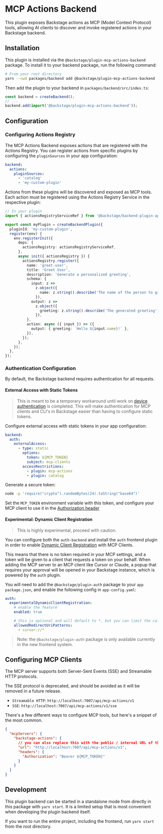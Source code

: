 # MCP Actions Backend

This plugin exposes Backstage actions as MCP (Model Context Protocol) tools, allowing AI clients to discover and invoke registered actions in your Backstage backend.

## Installation

This plugin is installed via the `@backstage/plugin-mcp-actions-backend` package. To install it to your backend package, run the following command:

```bash
# From your root directory
yarn --cwd packages/backend add @backstage/plugin-mcp-actions-backend
```

Then add the plugin to your backend in `packages/backend/src/index.ts`:

```ts
const backend = createBackend();
// ...
backend.add(import('@backstage/plugin-mcp-actions-backend'));
```

## Configuration

### Configuring Actions Registry

The MCP Actions Backend exposes actions that are registered with the Actions Registry. You can register actions from specific plugins by configuring the `pluginSources` in your app configuration:

```yaml
backend:
  actions:
    pluginSources:
      - 'catalog'
      - 'my-custom-plugin'
```

Actions from these plugins will be discovered and exposed as MCP tools. Each action must be registered using the Actions Registry Service in the respective plugin:

```ts
// In your plugin
import { actionsRegistryServiceRef } from '@backstage/backend-plugin-api/alpha';

export const myPlugin = createBackendPlugin({
  pluginId: 'my-custom-plugin',
  register(env) {
    env.registerInit({
      deps: {
        actionsRegistry: actionsRegistryServiceRef,
      },
      async init({ actionsRegistry }) {
        actionsRegistry.register({
          name: 'greet-user',
          title: 'Greet User',
          description: 'Generate a personalized greeting',
          schema: {
            input: z =>
              z.object({
                name: z.string().describe('The name of the person to greet'),
              }),
            output: z =>
              z.object({
                greeting: z.string().describe('The generated greeting'),
              }),
          },
          action: async ({ input }) => ({
            output: { greeting: `Hello ${input.name}!` },
          }),
        });
      },
    });
  },
});
```

### Authentication Configuration

By default, the Backstage backend requires authentication for all requests.

#### External Access with Static Tokens

> This is meant to be a temporary workaround until work on [device authentication](https://github.com/backstage/backstage/pull/27680) is completed.
> This will make authentication for MCP clients and CLI's in Backstage easier than having to configure static tokens.

Configure external access with static tokens in your app configuration:

```yaml
backend:
  auth:
    externalAccess:
      - type: static
        options:
          token: ${MCP_TOKEN}
          subject: mcp-clients
        accessRestrictions:
          - plugin: mcp-actions
          - plugin: catalog
```

Generate a secure token:

```bash
node -p 'require("crypto").randomBytes(24).toString("base64")'
```

Set the `MCP_TOKEN` environment variable with this token, and configure your MCP client to use it in the [Authorization header](#configuring-mcp-clients)

#### Experimental: Dynamic Client Registration

> This is highly experimental, proceed with caution.

You can configure both the `auth-backend` and install the `auth` frontend plugin in order to enable [Dynamic Client Registration](https://modelcontextprotocol.io/specification/2025-03-26/basic/authorization#dynamic-client-registration) with MCP Clients.

This means that there is no token required in your MCP settings, and a token will be given to a client that requests a token on your behalf. When adding the MCP server to an MCP client like Cursor or Claude, a popup that requires your approval will be opened in your Backstage instance, which is powered by the `auth` plugin.

You will need to add the `@backstage/plugin-auth` package to your `app` `package.json`, and enable the following config in `app-config.yaml`:

```yaml
auth:
  experimentalDynamicClientRegistration:
    # enable the feature
    enabled: true

    # this is optional and will default to *, but you can limit the callback URLs which are valid for added security
    allowedRedirectUriPatterns:
      - cursor://*
```

> Note: the `@backstage/plugin-auth` package is only available currently in the new frontend system.

## Configuring MCP Clients

The MCP server supports both Server-Sent Events (SSE) and Streamable HTTP protocols.

The SSE protocol is deprecated, and should be avoided as it will be removed in a future release.

- `Streamable HTTP`: `http://localhost:7007/api/mcp-actions/v1`
- `SSE`: `http://localhost:7007/api/mcp-actions/v1/sse`

There's a few different ways to configure MCP tools, but here's a snippet of the most common.

```json
{
  "mcpServers": {
    "backstage-actions": {
      // you can also replace this with the public / internal URL of the deployed backend.
      "url": "http://localhost:7007/api/mcp-actions/v1",
      "headers": {
        "Authorization": "Bearer ${MCP_TOKEN}"
      }
    }
  }
}
```

## Development

This plugin backend can be started in a standalone mode from directly in this package with `yarn start`. It is a limited setup that is most convenient when developing the plugin backend itself.

If you want to run the entire project, including the frontend, run `yarn start` from the root directory.
